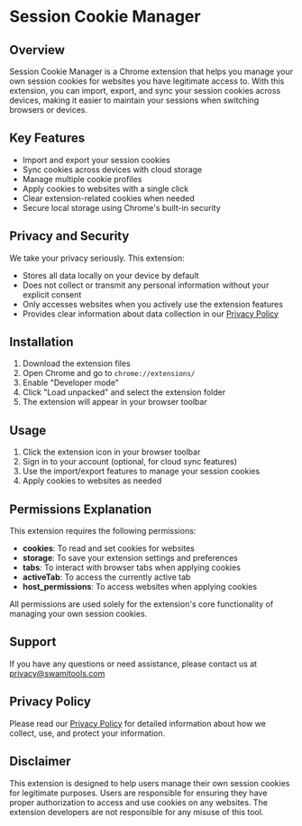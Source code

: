 # Session Cookie Manager

## Overview

Session Cookie Manager is a Chrome extension that helps you manage your own session cookies for websites you have legitimate access to. With this extension, you can import, export, and sync your session cookies across devices, making it easier to maintain your sessions when switching browsers or devices.

## Key Features

- Import and export your session cookies
- Sync cookies across devices with cloud storage
- Manage multiple cookie profiles
- Apply cookies to websites with a single click
- Clear extension-related cookies when needed
- Secure local storage using Chrome's built-in security

## Privacy and Security

We take your privacy seriously. This extension:

- Stores all data locally on your device by default
- Does not collect or transmit any personal information without your explicit consent
- Only accesses websites when you actively use the extension features
- Provides clear information about data collection in our [Privacy Policy](privacy-policy.html)

## Installation

1. Download the extension files
2. Open Chrome and go to `chrome://extensions/`
3. Enable "Developer mode"
4. Click "Load unpacked" and select the extension folder
5. The extension will appear in your browser toolbar

## Usage

1. Click the extension icon in your browser toolbar
2. Sign in to your account (optional, for cloud sync features)
3. Use the import/export features to manage your session cookies
4. Apply cookies to websites as needed

## Permissions Explanation

This extension requires the following permissions:

- **cookies**: To read and set cookies for websites
- **storage**: To save your extension settings and preferences
- **tabs**: To interact with browser tabs when applying cookies
- **activeTab**: To access the currently active tab
- **host_permissions**: To access websites when applying cookies

All permissions are used solely for the extension's core functionality of managing your own session cookies.

## Support

If you have any questions or need assistance, please contact us at privacy@swamitools.com

## Privacy Policy

Please read our [Privacy Policy](privacy-policy.html) for detailed information about how we collect, use, and protect your information.

## Disclaimer

This extension is designed to help users manage their own session cookies for legitimate purposes. Users are responsible for ensuring they have proper authorization to access and use cookies on any websites. The extension developers are not responsible for any misuse of this tool.